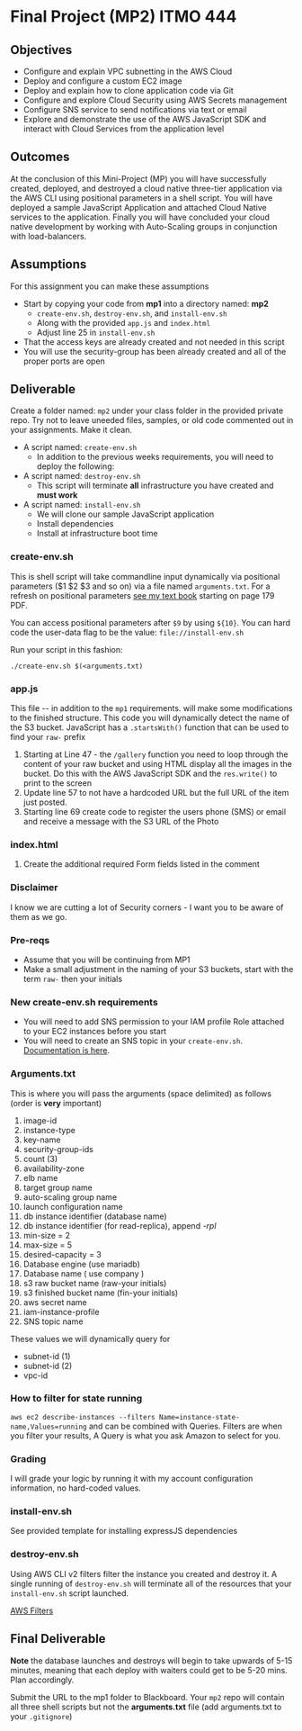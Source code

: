# Final Project (MP2) ITMO 444

## Objectives

* Configure and explain VPC subnetting in the AWS Cloud
* Deploy and configure a custom EC2 image
* Deploy and explain how to clone application code via Git
* Configure and explore Cloud Security using AWS Secrets management
* Configure SNS service to send notifications via text or email
* Explore and demonstrate the use of the AWS JavaScript SDK and interact with Cloud Services from the application level

## Outcomes

At the conclusion of this Mini-Project (MP) you will have successfully created, deployed, and destroyed a cloud native three-tier application via the AWS CLI using positional parameters in a shell script. You will have deployed a sample JavaScript Application and attached Cloud Native services to the application. Finally you will have concluded your cloud native development by working with Auto-Scaling groups in conjunction with load-balancers.

## Assumptions

For this assignment you can make these assumptions

* Start by copying your code from **mp1** into a directory named: **mp2**
  * `create-env.sh`, `destroy-env.sh`, and `install-env.sh`
  * Along with the provided `app.js` and `index.html`
  * Adjust line 25 in `install-env.sh`
* That the access keys are already created and not needed in this script
* You will use the security-group has been already created and all of the proper ports are open

## Deliverable

Create a folder named: `mp2` under your class folder in the provided private repo.  Try not to leave uneeded files, samples, or old code commented out in your assignments. Make it clean.

* A script named: `create-env.sh`
  * In addition to the previous weeks requirements, you will need to deploy the following:
* A script named: `destroy-env.sh`
  * This script will terminate **all** infrastructure you have created and **must work**
* A script named: `install-env.sh`
  * We will clone our sample JavaScript application
  * Install dependencies
  * Install at infrastructure boot time

### create-env.sh

This is shell script will take commandline input dynamically via positional parameters ($1 $2 $3 and so on) via a file named `arguments.txt`. For a refresh on positional parameters [see my text book](https://github.com/jhajek/Linux-text-book-part-1/releases/tag/2021-09-29 "Link to Linux Textbook") starting on page 179 PDF.

You can access positional parameters after `$9` by using `${10}`. You can hard code the user-data flag to be the value: `file://install-env.sh`

Run your script in this fashion:

```./create-env.sh $(<arguments.txt)```

### app.js

This file -- in addition to the `mp1` requirements. will make some modifications to the finished structure. This code you will dynamically detect the name of the S3 bucket. JavaScript has a `.startsWith()` function that can be used to find your `raw-` prefix

1. Starting at Line 47 - the `/gallery` function you need to loop through the content of your raw bucket and using HTML display all the images in the bucket. Do this with the AWS JavaScript SDK and the `res.write()` to print to the screen
2. Update line 57 to not have a hardcoded URL but the full URL of the item just posted.
3. Starting line 69 create code to register the users phone (SMS) or email and receive a message with the S3 URL of the Photo

### index.html

1. Create the additional required Form fields listed in the comment

### Disclaimer

I know we are cutting a lot of Security corners - I want you to be aware of them as we go.

### Pre-reqs

* Assume that you will be continuing from MP1
* Make a small adjustment in the naming of your S3 buckets, start with the term `raw-` then your initials

### New create-env.sh requirements

* You will need to add SNS permission to your IAM profile Role attached to your EC2 instances before you start
* You will need to create an SNS topic in your `create-env.sh`. [Documentation is here](https://docs.aws.amazon.com/cli/latest/userguide/cli-services-sns.html "webpage for AWS SNS cliv2").

### Arguments.txt

This is where you will pass the arguments (space delimited) as follows (order is **very** important)

1. image-id
1. instance-type
1. key-name
1. security-group-ids
1. count (3)
1. availability-zone
1. elb name
1. target group name
1. auto-scaling group name
1. launch configuration name
1. db instance identifier (database name)
1. db instance identifier (for read-replica), append *-rpl*
1. min-size = 2
1. max-size = 5
1. desired-capacity = 3
1. Database engine (use mariadb)
1. Database name ( use company )
1. s3 raw bucket name (raw-your initials)
1. s3 finished bucket name (fin-your initials)
1. aws secret name
1. iam-instance-profile
1. SNS topic name

These values we will dynamically query for

* subnet-id (1)
* subnet-id (2)
* vpc-id

### How to filter for state running

`aws ec2 describe-instances --filters Name=instance-state-name,Values=running` and can be combined with Queries. Filters are when you filter your results, A Query is what you ask Amazon to select for you.

### Grading

I will grade your logic by running it with my account configuration information, no hard-coded values.

### install-env.sh

See provided template for installing expressJS dependencies

### destroy-env.sh

Using AWS CLI v2 filters filter the instance you created and destroy it.  A single running of `destroy-env.sh` will terminate all of the resources that your `install-env.sh` script launched.

[AWS Filters](https://docs.aws.amazon.com/cli/latest/userguide/cli-usage-filter.html "URL for AWS Filters")

## Final Deliverable

**Note** the database launches and destroys will begin to take upwards of 5-15 minutes, meaning that each deploy with waiters could get to be 5-20 mins. Plan accordingly.

Submit the URL to the mp1 folder to Blackboard. Your `mp2` repo will contain all three shell scripts but not the **arguments.txt** file (add arguments.txt to your `.gitignore`)
